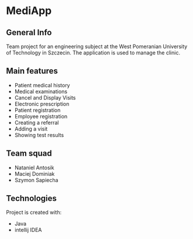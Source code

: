 # MediApp

## General Info 

Team project for an engineering subject at the West Pomeranian University of Technology in Szczecin. The application is used to manage the clinic.

## Main features
* Patient medical history
* Medical examinations
* Cancel and Display Visits
* Electronic prescription
* Patient registration
* Employee registration
* Creating a referral
* Adding a visit
* Showing test results

## Team squad
* Nataniel Antosik
* Maciej Dominiak
* Szymon Sapiecha

## Technologies
Project is created with:
* Java
* intellij IDEA

